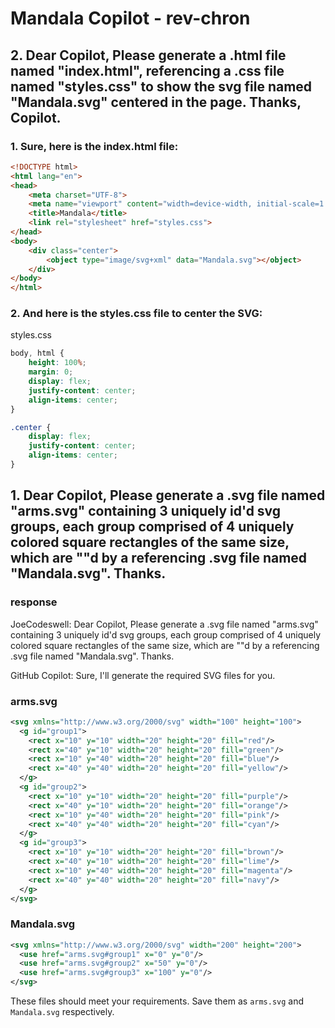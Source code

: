# Mandala Copilot - rev-chron

## 2. Dear Copilot, Please generate a .html file named "index.html", referencing a .css file named "styles.css" to show the svg file named "Mandala.svg" centered in the page. Thanks, Copilot.

### 1. Sure, here is the index.html file:
```html
<!DOCTYPE html>
<html lang="en">
<head>
    <meta charset="UTF-8">
    <meta name="viewport" content="width=device-width, initial-scale=1.0">
    <title>Mandala</title>
    <link rel="stylesheet" href="styles.css">
</head>
<body>
    <div class="center">
        <object type="image/svg+xml" data="Mandala.svg"></object>
    </div>
</body>
</html>
```

### 2. And here is the styles.css file to center the SVG:

styles.css
```css
body, html {
    height: 100%;
    margin: 0;
    display: flex;
    justify-content: center;
    align-items: center;
}

.center {
    display: flex;
    justify-content: center;
    align-items: center;
}
```

## 1. Dear Copilot, Please generate a .svg file named "arms.svg" containing 3 uniquely id'd svg groups, each group comprised of 4 uniquely colored square rectangles of the same size, which are "<use>"d by a referencing .svg file named "Mandala.svg". Thanks.

### response
JoeCodeswell: Dear Copilot, Please generate a .svg file named "arms.svg" containing 3 uniquely id'd svg groups, each group comprised of 4 uniquely colored square rectangles of the same size, which are "<use>"d by a referencing .svg file named "Mandala.svg". Thanks.

GitHub Copilot: Sure, I'll generate the required SVG files for you.

### arms.svg
```xml
<svg xmlns="http://www.w3.org/2000/svg" width="100" height="100">
  <g id="group1">
    <rect x="10" y="10" width="20" height="20" fill="red"/>
    <rect x="40" y="10" width="20" height="20" fill="green"/>
    <rect x="10" y="40" width="20" height="20" fill="blue"/>
    <rect x="40" y="40" width="20" height="20" fill="yellow"/>
  </g>
  <g id="group2">
    <rect x="10" y="10" width="20" height="20" fill="purple"/>
    <rect x="40" y="10" width="20" height="20" fill="orange"/>
    <rect x="10" y="40" width="20" height="20" fill="pink"/>
    <rect x="40" y="40" width="20" height="20" fill="cyan"/>
  </g>
  <g id="group3">
    <rect x="10" y="10" width="20" height="20" fill="brown"/>
    <rect x="40" y="10" width="20" height="20" fill="lime"/>
    <rect x="10" y="40" width="20" height="20" fill="magenta"/>
    <rect x="40" y="40" width="20" height="20" fill="navy"/>
  </g>
</svg>
```

### Mandala.svg
```xml
<svg xmlns="http://www.w3.org/2000/svg" width="200" height="200">
  <use href="arms.svg#group1" x="0" y="0"/>
  <use href="arms.svg#group2" x="50" y="0"/>
  <use href="arms.svg#group3" x="100" y="0"/>
</svg>
```

These files should meet your requirements. Save them as `arms.svg` and `Mandala.svg` respectively.
